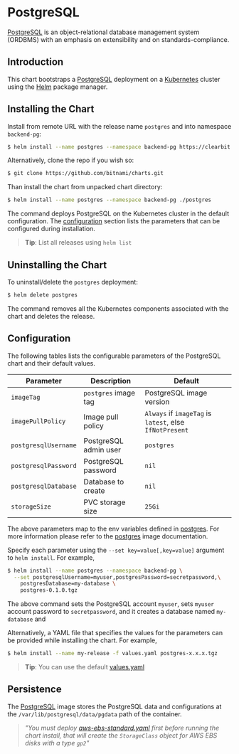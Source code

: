 # PostgreSQL

[PostgreSQL](https://www.postgresql.org/) is an object-relational database management system (ORDBMS) with an emphasis on extensibility and on standards-compliance.


## Introduction

This chart bootstraps a [PostgreSQL](https://hub.docker.com/_/postgres/) deployment on a [Kubernetes](http://kubernetes.io) cluster using the [Helm](https://helm.sh) package manager.

## Installing the Chart

Install from remote URL with the release name `postgres` and into namespace `backend-pg`:

```bash
$ helm install --name postgres --namespace backend-pg https://clearbit.github.io/charts/postgres-0.1.0.tgz

```

Alternatively, clone the repo if you wish so:

```bash
$ git clone https://github.com/bitnami/charts.git
```

Than install the chart from unpacked chart directory:

```bash
$ helm install --name postgres --namespace backend-pg ./postgres
```

The command deploys PostgreSQL on the Kubernetes cluster in the default configuration. The [configuration](#configuration) section lists the parameters that can be configured during installation.

> **Tip**: List all releases using `helm list`

## Uninstalling the Chart

To uninstall/delete the `postgres` deployment:

```bash
$ helm delete postgres
```

The command removes all the Kubernetes components associated with the chart and deletes the release.

## Configuration

The following tables lists the configurable parameters of the PostgreSQL chart and their default values.

|      Parameter       |          Description           |                         Default                         |
|----------------------|--------------------------------|---------------------------------------------------------|
| `imageTag`           | `postgres` image tag           | PostgreSQL image version                                |
| `imagePullPolicy`    | Image pull policy              | `Always` if `imageTag` is `latest`, else `IfNotPresent` |
| `postgresqlUsername` | PostgreSQL admin user          | `postgres`                                              |
| `postgresqlPassword` | PostgreSQL password            | `nil`                                                   |
| `postgresqlDatabase` | Database to create             | `nil`                                                   |
| `storageSize`        | PVC storage size               | `25Gi`                                                  |

The above parameters map to the env variables defined in [postgres](https://hub.docker.com/_/postgres/). For more information please refer to the [postgres](https://github.com/docker-library/postgres) image documentation.

Specify each parameter using the `--set key=value[,key=value]` argument to `helm install`. For example,

```bash
$ helm install --name postgres --namespace backend-pg \
  --set postgresqlUsername=myuser,postgresPassword=secretpassword,\
    postgresDatabase=my-database \
    postgres-0.1.0.tgz
```

The above command sets the PostgreSQL account `myuser`, sets `myuser` account password to `secretpassword`, and it creates a database named `my-database` and

Alternatively, a YAML file that specifies the values for the parameters can be provided while installing the chart. For example,

```bash
$ helm install --name my-release -f values.yaml postgres-x.x.x.tgz
```

> **Tip**: You can use the default [values.yaml](values.yaml)

## Persistence

The [PostgreSQL](https://hub.docker.com/_/postgres/) image stores the PostgreSQL data and configurations at the `/var/lib/postgresql/data/pgdata` path of the container.


> *"You must deploy [aws-ebs-standard.yaml](.../aws-ebs/aws-ebs-standard.yaml) first before running the chart install, that will create the `StorageClass` object for AWS EBS disks with a type `gp2`"*
